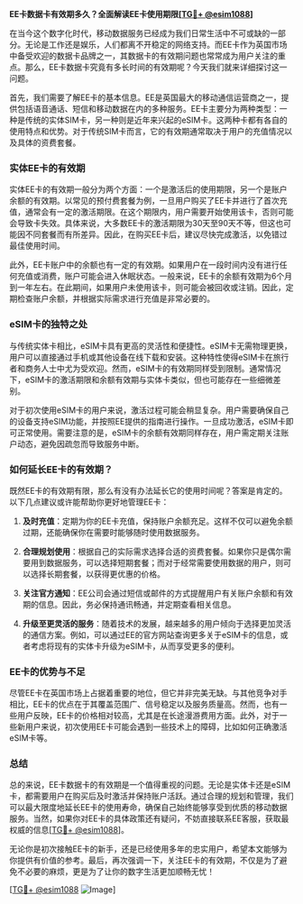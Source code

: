 **EE卡数据卡有效期多久？全面解读EE卡使用期限[[TG💪+ @esim1088](https://t.me/s/esim1088)]**

在当今这个数字化时代，移动数据服务已经成为我们日常生活中不可或缺的一部分。无论是工作还是娱乐，人们都离不开稳定的网络支持。而EE卡作为英国市场中备受欢迎的数据卡品牌之一，其数据卡的有效期问题也常常成为用户关注的重点。那么，EE卡数据卡究竟有多长时间的有效期呢？今天我们就来详细探讨这一问题。

首先，我们需要了解EE卡的基本信息。EE是英国最大的移动通信运营商之一，提供包括语音通话、短信和移动数据在内的多种服务。EE卡主要分为两种类型：一种是传统的实体SIM卡，另一种则是近年来兴起的eSIM卡。这两种卡都有各自的使用特点和优势。对于传统SIM卡而言，它的有效期通常取决于用户的充值情况以及具体的资费套餐。

### 实体EE卡的有效期

实体EE卡的有效期一般分为两个方面：一个是激活后的使用期限，另一个是账户余额的有效期。以常见的预付费套餐为例，一旦用户购买了EE卡并进行了首次充值，通常会有一定的激活期限。在这个期限内，用户需要开始使用该卡，否则可能会导致卡失效。具体来说，大多数EE卡的激活期限为30天至90天不等，但这也可能因不同套餐而有所差异。因此，在购买EE卡后，建议尽快完成激活，以免错过最佳使用时间。

此外，EE卡账户中的余额也有一定的有效期。如果用户在一段时间内没有进行任何充值或消费，账户可能会进入休眠状态。一般来说，EE卡的余额有效期为6个月到一年左右。在此期间，如果用户未使用该卡，则可能会被回收或注销。因此，定期检查账户余额，并根据实际需求进行充值是非常必要的。

### eSIM卡的独特之处

与传统实体卡相比，eSIM卡具有更高的灵活性和便捷性。eSIM卡无需物理更换，用户可以直接通过手机或其他设备在线下载和安装。这种特性使得eSIM卡在旅行者和商务人士中尤为受欢迎。然而，eSIM卡的有效期同样受到限制。通常情况下，eSIM卡的激活期限和余额有效期与实体卡类似，但也可能存在一些细微差别。

对于初次使用eSIM卡的用户来说，激活过程可能会稍显复杂。用户需要确保自己的设备支持eSIM功能，并按照EE提供的指南进行操作。一旦成功激活，eSIM卡即可正常使用。需要注意的是，eSIM卡的余额有效期同样存在，用户需定期关注账户动态，避免因疏忽而导致服务中断。

### 如何延长EE卡的有效期？

既然EE卡的有效期有限，那么有没有办法延长它的使用时间呢？答案是肯定的。以下几点建议或许能帮助你更好地管理EE卡：

1. **及时充值**：定期为你的EE卡充值，保持账户余额充足。这样不仅可以避免余额过期，还能确保你在需要时能够随时使用数据服务。
   
2. **合理规划使用**：根据自己的实际需求选择合适的资费套餐。如果你只是偶尔需要用到数据服务，可以选择短期套餐；而对于经常需要使用数据的用户，则可以选择长期套餐，以获得更优惠的价格。

3. **关注官方通知**：EE公司会通过短信或邮件的方式提醒用户有关账户余额和有效期的信息。因此，务必保持通讯畅通，并定期查看相关信息。

4. **升级至更灵活的服务**：随着技术的发展，越来越多的用户倾向于选择更加灵活的通信方案。例如，可以通过EE的官方网站查询更多关于eSIM卡的信息，或者考虑将现有的实体卡升级为eSIM卡，从而享受更多的便利。

### EE卡的优势与不足

尽管EE卡在英国市场上占据着重要的地位，但它并非完美无缺。与其他竞争对手相比，EE卡的优点在于其覆盖范围广、信号稳定以及服务质量高。然而，也有一些用户反映，EE卡的价格相对较高，尤其是在长途漫游费用方面。此外，对于一些新用户来说，初次使用EE卡可能会遇到一些技术上的障碍，比如如何正确激活eSIM卡等。

### 总结

总的来说，EE卡数据卡的有效期是一个值得重视的问题。无论是实体卡还是eSIM卡，都需要用户在购买后及时激活并保持账户活跃。通过合理的规划和管理，我们可以最大限度地延长EE卡的使用寿命，确保自己始终能够享受到优质的移动数据服务。当然，如果你对EE卡的具体政策还有疑问，不妨直接联系EE客服，获取最权威的信息[[TG💪+ @esim1088](https://t.me/s/esim1088)]。

无论你是初次接触EE卡的新手，还是已经使用多年的忠实用户，希望本文能够为你提供有价值的参考。最后，再次强调一下，关注EE卡的有效期，不仅是为了避免不必要的麻烦，更是为了让你的数字生活更加顺畅无忧！

[[TG💪+ @esim1088](https://t.me/s/esim1088) ![Image](https://i.postimg.cc/4NQfJmqS/Snipaste-2025-05-13-00-14-12.png)]